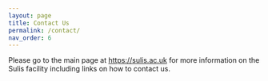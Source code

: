 ```yaml
---
layout: page
title: Contact Us
permalink: /contact/
nav_order: 6
---
```


Please go to the main page at https://sulis.ac.uk for more information on the Sulis facility including links on how to contact us.

